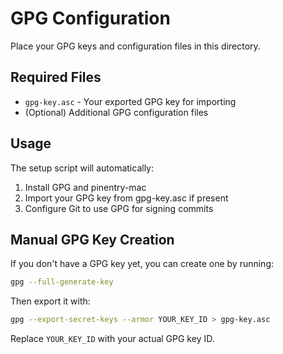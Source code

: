 # GPG Configuration

Place your GPG keys and configuration files in this directory.

## Required Files

- `gpg-key.asc` - Your exported GPG key for importing
- (Optional) Additional GPG configuration files

## Usage

The setup script will automatically:
1. Install GPG and pinentry-mac
2. Import your GPG key from gpg-key.asc if present
3. Configure Git to use GPG for signing commits

## Manual GPG Key Creation

If you don't have a GPG key yet, you can create one by running:

```bash
gpg --full-generate-key
```

Then export it with:

```bash
gpg --export-secret-keys --armor YOUR_KEY_ID > gpg-key.asc
```

Replace `YOUR_KEY_ID` with your actual GPG key ID. 